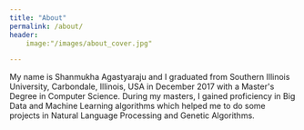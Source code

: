 ```yaml
---
title: "About"
permalink: /about/
header:
	image:"/images/about_cover.jpg"

---
```


My name is Shanmukha Agastyaraju and I graduated from Southern Illinois University, Carbondale, Illinois, USA in December 2017 with a Master's Degree in Computer Science. During my masters, I gained proficiency in Big Data and Machine Learning algorithms which helped me to do some projects in Natural Language Processing and Genetic Algorithms.